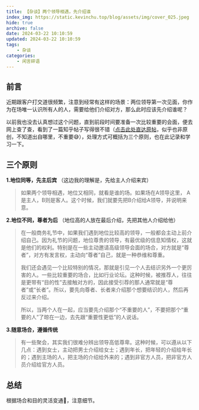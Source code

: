 ```yaml
---
title: 【杂谈】两个领导相遇，先介绍谁
index_img: https://static.kevinchu.top/blog/assets/img/cover_025.jpeg
hide: true
archive: false
date: 2024-03-22 10:10:59
updated: 2024-03-22 10:10:59
tags:
    - 杂谈
categories:
    - 闲言碎语
---
```


## 前言
近期跟客户打交道很频繁，注意到经常有这样的场景：两位领导第一次见面，你作为在场唯一认识所有人的人，需要给他们介绍对方，那么此时应该先介绍谁呢？

以前我也没去认真想过这个问题，直到前段时间要准备一次比较重要的会面，便去网上查了查，看到了一篇知乎帖子写得很不错（[点击此处直达原帖](https://zhuanlan.zhihu.com/p/549723180)，似乎也非原创，不知道出自哪里，不重要😅），处理方式可概括为三个原则，也在此记录和学习一下。


## 三个原则



**1.地位同等，先主后宾**
（这边我的理解是，先给主人介绍来宾）
>如果两个领导相遇，地位又相同，就看是谁的场。如果场在A领导这里， A是主人，B则是客人。这个时候，我们就要先把B介绍给A领导，并说明来意。

**2.地位不同，尊者为后**
（地位高的人放在最后介绍，先把其他人介绍给他）
>在一般商务礼节中，如果我们遇到地位比较高的领导，一般都会主动上前介绍自己。因为礼节的问题，地位尊贵的领导，有最优级的信息知情权，这就是他们的权利。特别是在一些主动邀请高级领导会面的场合，对方就是“尊者”，对方有发言权，主动向“尊者”自己，就是一种恭维和尊重。
>
>我们还会遇见一个比较特别的情况，那就是引见一个人去结识另外一个更厉害的人。一些比较重要的场合，比如行业论坛。这种时候，被推荐人，往往是更带有“目的性”去接触对方的，因此接受引荐的那人通常就是“尊者”或“长者”。所以，要先向尊者、长者来介绍那个想要结识的人，然后再反过来介绍。
>
>所以，当两个人在一起，应当要先介绍那个“不重要的人”，不要把那个“重要的人”了晾在一边，去先跟“重要性更低”的人说话。

**3.随意场合，遵循传统**

>有一些聚会，其实我们很难分辨出领导高低尊卑。这种时候，可以遵从以下几点：遇到女士，主动把男士介绍给女士；遇到年长，把年轻的介绍给年长的；遇到主场的人，把主场的介绍给外来的；遇到非官方人员，把非官方人员介绍给官方人员。


## 总结

根据场合和目的灵活变通🤣，注意细节。



